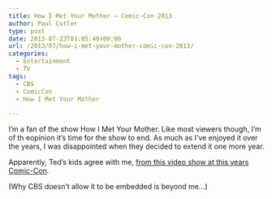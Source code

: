 ```yaml
---
title: How I Met Your Mother – Comic-Con 2013
author: Paul Cutler
type: post
date: 2013-07-23T01:05:49+00:00
url: /2013/07/how-i-met-your-mother-comic-con-2013/
categories:
  - Entertainment
  - TV
tags:
  - CBS
  - ComicCon
  - How I Met Your Mother

---
```

I&#8217;m a fan of the show How I Met Your Mother. Like most viewers though, I&#8217;m of th eopinion it&#8217;s time for the show to end. As much as I&#8217;ve enjoyed it over the years, I was disappointed when they decided to extend it one more year.

Apparently, Ted&#8217;s kids agree with me, [from this video show at this years Comic-Con][1].

(Why CBS doesn&#8217;t allow it to be embedded is beyond me&#8230;)

 [1]: http://www.cbs.com/shows/how_i_met_your_mother/video/3061A7E6-E7A7-5861-665E-F93CBD0DFEB2/how-i-met-your-mother-ted-s-kids-like-you-ve-never-seen-them/